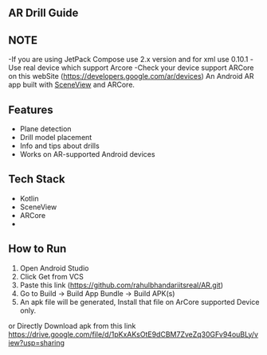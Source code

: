 ## AR Drill Guide


## NOTE
-If you are using JetPack Compose use 2.x version and for xml use 0.10.1 
-Use real device which support Arcore 
-Check your device support ARCore on this webSite (https://developers.google.com/ar/devices)
An Android AR app built with [SceneView](https://github.com/SceneView/sceneview-android) and ARCore.

## Features
- Plane detection
- Drill model placement
- Info and tips about drills
- Works on AR-supported Android devices

## Tech Stack
- Kotlin
- SceneView
- ARCore
- 
## How to Run
1. Open Android Studio
2. Click Get from VCS
3. Paste this link (https://github.com/rahulbhandariitsreal/AR.git)
4. Go to Build -> Build App Bundle -> Build APK(s) 
5. An apk file will be generated, Install that file on ArCore supported Device only.

or
Directly Download apk from this link
https://drive.google.com/file/d/1pKxAKsOtE9dCBM7ZveZq30GFv94ouBLy/view?usp=sharing

